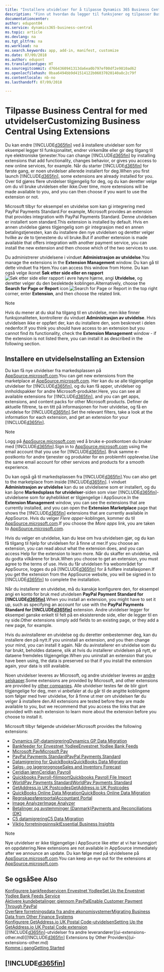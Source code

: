 ```yaml
---
title: "Installere utvidelser for å tilpasse Dynamics 365 Business Central | Microsoft-dokumentasjon"
description: "Finn ut hvordan du legger til funksjoner og tilpasser Business Central ved å installere utvidelser."
documentationcenter: 
author: edupont04
ms.service: dynamics365-business-central
ms.topic: article
ms.devlang: na
ms.tgt_pltfrm: na
ms.workload: na
ms.search.keywords: app, add-in, manifest, customize
ms.date: 07/09/2018
ms.author: edupont
ms.translationtype: HT
ms.sourcegitcommit: d7664360941313da6ea0b797ef00df2e9810ad62
ms.openlocfilehash: 0baa6494bb9d41514122b06037020140a8c2c79f
ms.contentlocale: nb-no
ms.lasthandoff: 07/09/2018

---
```

# <a name="customizing-business-central-using-extensions"></a><span data-ttu-id="db7f0-103">Tilpasse Business Central for med utvidelser</span><span class="sxs-lookup"><span data-stu-id="db7f0-103">Customizing Business Central Using Extensions</span></span>
<span data-ttu-id="db7f0-104">Du kan endre [!INCLUDE[d365fin](includes/d365fin_md.md)] ved å installere utvidelser som for eksempel legger til funksjonalitet, endrer virkemåte eller gir deg tilgang til nye elektroniske tjenester.</span><span class="sxs-lookup"><span data-stu-id="db7f0-104">You can change [!INCLUDE[d365fin](includes/d365fin_md.md)] by installing extensions that add functionality, changes behavior, or gives you access to new online services, for example.</span></span>
<span data-ttu-id="db7f0-105">Når du starter [!INCLUDE[d365fin](includes/d365fin_md.md)] for første gang, er noen utvidelser allerede installert for deg.</span><span class="sxs-lookup"><span data-stu-id="db7f0-105">When you first launch [!INCLUDE[d365fin](includes/d365fin_md.md)], some extensions are already installed for you.</span></span> <span data-ttu-id="db7f0-106">Over tid gjøres flere utvidelser tilgjengelig for deg, og du kan deretter velge om du vil bruke utvidelsen eller ikke.</span><span class="sxs-lookup"><span data-stu-id="db7f0-106">Over time, more extensions will be made available to you, and you can then choose if you want to use the extension or not.</span></span>

<span data-ttu-id="db7f0-107">Microsoft tilbyr for eksempel en utvidelse som kan gi integrering med PayPal Payments Standard.</span><span class="sxs-lookup"><span data-stu-id="db7f0-107">For example, Microsoft provides an extension that provides integration with PayPal Payments Standard.</span></span> <span data-ttu-id="db7f0-108">Denne utvidelsen er installert som standard.</span><span class="sxs-lookup"><span data-stu-id="db7f0-108">This extension is installed by default.</span></span>
<span data-ttu-id="db7f0-109">Hvis en annen utvidelse gjøres tilgjengelig som gir integrasjon med en annen betalingstjenesten, kan du installere den nye utvidelsen og deretter velger hvilke av de to tjenestene du vil bruke.</span><span class="sxs-lookup"><span data-stu-id="db7f0-109">But if another extension is made available that offers integration with another payment service, you can install the new extension and then choose which of the two services to use.</span></span>  

<span data-ttu-id="db7f0-110">Du administrerer utvidelsene i vinduet **Administrasjon av utvidelse**.</span><span class="sxs-lookup"><span data-stu-id="db7f0-110">You manage the extensions in the **Extension Management** window.</span></span> <span data-ttu-id="db7f0-111">Du kan gå til dette vinduet fra Hjem.</span><span class="sxs-lookup"><span data-stu-id="db7f0-111">You can access this window from Home.</span></span> <span data-ttu-id="db7f0-112">Du kan også velge ikonet **Søk etter side eller en rapport** ![Søk etter side eller rapport](media/ui-search/search_small.png "Søk etter side eller rapport") i øvre høyre hjørne, angi **Utvidelse**, og deretter velger du den beslektede koblingen.</span><span class="sxs-lookup"><span data-stu-id="db7f0-112">Alternatively, choose the **Search for Page or Report** icon ![Search for Page or Report](media/ui-search/search_small.png "Search for Page or Report icon") in the top right corner, enter **Extension**, and then choose the related link.</span></span>  

> [!NOTE]  
>   <span data-ttu-id="db7f0-113">Hvis du mener at du skal ha tilgang til en utvidelse, men ikke finner funksjonaliteten, kontrollerer du vinduet **Administrasjon av utvidelse**. Hvis utvidelsen ikke er oppført der, kan du installere den, som beskrevet i delen nedenfor.</span><span class="sxs-lookup"><span data-stu-id="db7f0-113">If you think you should have access to an extension but you cannot find its functionality, check the **Extension Management** window - if the extension is not listed there, you can install it as described in the following section.</span></span>  

## <a name="installing-an-extension"></a><span data-ttu-id="db7f0-114">Installere en utvidelse</span><span class="sxs-lookup"><span data-stu-id="db7f0-114">Installing an Extension</span></span>
<span data-ttu-id="db7f0-115">Du kan få nye utvidelser fra markedsplassen på [AppSource.microsoft.com](https://appsource.microsoft.com/en-us/marketplace/apps?src=dynamics365website&product=dynamics-365-business-central).</span><span class="sxs-lookup"><span data-stu-id="db7f0-115">You can get new extensions from the marketplace at [AppSource.microsoft.com](https://appsource.microsoft.com/en-us/marketplace/apps?src=dynamics365website&product=dynamics-365-business-central).</span></span> <span data-ttu-id="db7f0-116">Her kan du se alle tilgjengelige utvidelser for [!INCLUDE[d365fin](includes/d365fin_md.md)], og du kan få apper, utvidelser og innholdspakker for andre Microsoft-produkter.</span><span class="sxs-lookup"><span data-stu-id="db7f0-116">Here, you can see all available extensions for [!INCLUDE[d365fin](includes/d365fin_md.md)], and you can get apps, extensions, and content packs for other Microsoft products.</span></span> <span data-ttu-id="db7f0-117">Definer de aktuelle filtrene, ta en titt på informasjonen for hver utvidelse, og få en utvidelse for [!INCLUDE[d365fin](includes/d365fin_md.md)].</span><span class="sxs-lookup"><span data-stu-id="db7f0-117">Set the relevant filters, take a look at the information for each extension, and get an extension for your [!INCLUDE[d365fin](includes/d365fin_md.md)].</span></span>  
> [!NOTE]  
>   <span data-ttu-id="db7f0-118">Logg på [AppSource.microsoft.com](https://appsource.microsoft.com/) ved å bruke e-postkontoen du bruker med [!INCLUDE[d365fin](includes/d365fin_md.md)].</span><span class="sxs-lookup"><span data-stu-id="db7f0-118">Sign in to [AppSource.microsoft.com](https://appsource.microsoft.com/) using the email account that you use for [!INCLUDE[d365fin](includes/d365fin_md.md)].</span></span> <span data-ttu-id="db7f0-119">Bruk samme e-postkonto for andre tjenester og produkter for en problemfri opplevelse.</span><span class="sxs-lookup"><span data-stu-id="db7f0-119">Use the same email account for other services and products for a smooth experience.</span></span>  

<span data-ttu-id="db7f0-120">Du kan også gå til markedsplassen fra [!INCLUDE[d365fin](includes/d365fin_md.md)].</span><span class="sxs-lookup"><span data-stu-id="db7f0-120">You can also get to the marketplace from inside [!INCLUDE[d365fin](includes/d365fin_md.md)].</span></span> <span data-ttu-id="db7f0-121">I vinduet **Administrasjon av utvidelse** kan du se utvidelsene som er installert, og du kan åpne **Markedsplass for utvidelser**-siden som viser [!INCLUDE[d365fin](includes/d365fin_md.md)]-utvidelsene som for øyheblikket er tilgjengelige i AppSource.</span><span class="sxs-lookup"><span data-stu-id="db7f0-121">In the **Extension Management** window, you can see the extensions that are currently installed, and you can open the **Extension Marketplace** page that shows the [!INCLUDE[d365fin](includes/d365fin_md.md)] extensions that are currently available in AppSource.</span></span> <span data-ttu-id="db7f0-122">Hvis du velger *Flere apper*-koblingen, kommer du til [AppSource.microsoft.com](https://appsource.microsoft.com/en-us/marketplace/apps?product=dynamics-365%3Bdynamics-365-for-financials&page=1).</span><span class="sxs-lookup"><span data-stu-id="db7f0-122">If you choose the *More apps* link, you are taken to [AppSource.microsoft.com](https://appsource.microsoft.com/en-us/marketplace/apps?product=dynamics-365%3Bdynamics-365-for-financials&page=1).</span></span>  

<span data-ttu-id="db7f0-123">Hvis du velger en utvidelse, kan du lese om hva utvidelsen gjør, og du kan få tilgang til hjelp for utvidelsen for å finne ut mer.</span><span class="sxs-lookup"><span data-stu-id="db7f0-123">If you choose an extension, you can read about what the extension does, and you can access Help for the extension to learn more.</span></span> <span data-ttu-id="db7f0-124">Når du skaffer en utvidelse, må du godta vilkårene for bruk.</span><span class="sxs-lookup"><span data-stu-id="db7f0-124">When you choose to get an extension, you must agree to the terms of use.</span></span> <span data-ttu-id="db7f0-125">Hvis du får utvidelsen fra webområdet for AppSource, logges du på [!INCLUDE[d365fin](includes/d365fin_md.md)] for å fullføre installasjonen.</span><span class="sxs-lookup"><span data-stu-id="db7f0-125">If you get the extension from the AppSource website, you will be signed in to [!INCLUDE[d365fin](includes/d365fin_md.md)] to complete the installation.</span></span>  

<span data-ttu-id="db7f0-126">Når du installerer en utvidelse, må du kanskje konfigurere den, for eksempel angi en konto for bruk med utvidelsen **PayPal Payment Standard for [!INCLUDE[d365fin](includes/d365fin_md.md)]**.</span><span class="sxs-lookup"><span data-stu-id="db7f0-126">When you install an extension, you might have to set it up, such as specifying an account for use with the **PayPal Payments Standard for [!INCLUDE[d365fin](includes/d365fin_md.md)]** extension.</span></span>
<span data-ttu-id="db7f0-127">Andre utvidelser legger for eksempel ganske enkelt til felt på en eksisterende side, eller de legger til en ny side.</span><span class="sxs-lookup"><span data-stu-id="db7f0-127">Other extensions simply add fields to an existing page, or they add a new page, for example.</span></span>   

<span data-ttu-id="db7f0-128">Hvis du avinstallerer en utvidelse og du deretter ombestemmer deg, kan du installere den på nytt.</span><span class="sxs-lookup"><span data-stu-id="db7f0-128">If you uninstall an extension, and you then change your mind, you can install it again.</span></span> <span data-ttu-id="db7f0-129">Når du avinstallerer en utvidelse som du har brukt, beholdes dataene, slik at hvis du installerer utvidelsen på nytt, er dataene fremdeles tilgjengelige.</span><span class="sxs-lookup"><span data-stu-id="db7f0-129">When you uninstall an extension that you have been using, the data is preserved so that if you install the extension again, your data is still available.</span></span>  

<span data-ttu-id="db7f0-130">Noen utvidelser leveres av Microsoft, og andre utvidelser leveres av [andre selskaper](ui-extensions-other.md).</span><span class="sxs-lookup"><span data-stu-id="db7f0-130">Some extensions are provided by Microsoft, and other extensions are provided by [other companies](ui-extensions-other.md).</span></span> <span data-ttu-id="db7f0-131">Alle utvidelser testes før de blir gjort tilgjengelige for deg, men vi anbefaler at du går til de angitte koblingene som følger med hver utvidelse, for å finne ut mer om utvidelsen før du velger å installere den.</span><span class="sxs-lookup"><span data-stu-id="db7f0-131">All extensions are tested before they are made available to you, but we recommend that you access the links that are provided with each extension to learn more about the extension before you choose to install it.</span></span>  

<span data-ttu-id="db7f0-132">Microsoft tilbyr følgende utvidelser:</span><span class="sxs-lookup"><span data-stu-id="db7f0-132">Microsoft provides the following extensions:</span></span>  

* [<span data-ttu-id="db7f0-133">Dynamics GP-datamigrering</span><span class="sxs-lookup"><span data-stu-id="db7f0-133">Dynamics GP Data Migration</span></span>](ui-extensions-dynamicsgp-data-migration.md)  
* [<span data-ttu-id="db7f0-134">Bankfeeder for Envestnet Yodlee</span><span class="sxs-lookup"><span data-stu-id="db7f0-134">Envestnet Yodlee Bank Feeds</span></span>](ui-extensions-yodlee-bank-feeds.md)  
* [<span data-ttu-id="db7f0-135">Microsoft Pay</span><span class="sxs-lookup"><span data-stu-id="db7f0-135">Microsoft Pay</span></span>](ui-extensions-microsoft-pay-payments.md)  
* [<span data-ttu-id="db7f0-136">PayPal Payments Standard</span><span class="sxs-lookup"><span data-stu-id="db7f0-136">PayPal Payments Standard</span></span>](ui-extensions-paypal-payments-standard.md)  
* [<span data-ttu-id="db7f0-137">Datamigrering for QuickBooks</span><span class="sxs-lookup"><span data-stu-id="db7f0-137">QuickBooks Data Migration</span></span>](ui-extensions-quickbooks-data-migration.md)  
* [<span data-ttu-id="db7f0-138">Salgs- og lagerprognose</span><span class="sxs-lookup"><span data-stu-id="db7f0-138">Sales and Inventory Forecast</span></span>](ui-extensions-sales-forecast.md)  
* [<span data-ttu-id="db7f0-139">Ceridian lønn</span><span class="sxs-lookup"><span data-stu-id="db7f0-139">Ceridian Payroll</span></span>](ui-extensions-ceridian-payroll.md)  
* [<span data-ttu-id="db7f0-140">Quickbooks Payroll-filimport</span><span class="sxs-lookup"><span data-stu-id="db7f0-140">Quickbooks Payroll File Import</span></span>](ui-extensions-quickbooks-payroll.md)  
* [<span data-ttu-id="db7f0-141">WorldPay Payments Standard</span><span class="sxs-lookup"><span data-stu-id="db7f0-141">WorldPay Payments Standard</span></span>](ui-extensions-worldpay-payments-standard.md)  
* [<span data-ttu-id="db7f0-142">GetAddress.io UK Postcodes</span><span class="sxs-lookup"><span data-stu-id="db7f0-142">GetAddress.io UK Postcodes</span></span>](ui-extensions-getaddressio.md)  
* [<span data-ttu-id="db7f0-143">QuickBooks Online Data Migration</span><span class="sxs-lookup"><span data-stu-id="db7f0-143">QuickBooks Online Data Migration</span></span>](ui-extensions-quickbooks-online-data-migration.md)  
* [<span data-ttu-id="db7f0-144">Regnskapsførerportal</span><span class="sxs-lookup"><span data-stu-id="db7f0-144">Accountant Portal</span></span>](ui-extensions-accountant-portal.md)  
* [<span data-ttu-id="db7f0-145">Image Analyzer</span><span class="sxs-lookup"><span data-stu-id="db7f0-145">Image Analyzer</span></span>](ui-extensions-image-analyzer.md)  
* [<span data-ttu-id="db7f0-146">Betalinger og avstemminger (Danmark)</span><span class="sxs-lookup"><span data-stu-id="db7f0-146">Payments and Reconciliations (DK)</span></span>](ui-extensions-payments-reconciliation-formats-dk.md)  
* [<span data-ttu-id="db7f0-147">C5 datamigrering</span><span class="sxs-lookup"><span data-stu-id="db7f0-147">C5 Data Migration</span></span>](ui-extensions-c5-data-migration.md)  
* [<span data-ttu-id="db7f0-148">Viktig forretningsinnsikt</span><span class="sxs-lookup"><span data-stu-id="db7f0-148">Essential Business Insights</span></span>](ui-extensions-essential-business-insights.md)  

> [!NOTE]  
>  <span data-ttu-id="db7f0-149">Nye utvidelser er ikke tilgjengelige i AppSource like etter at vi har kunngjort en oppdatering.</span><span class="sxs-lookup"><span data-stu-id="db7f0-149">New extensions are not available in AppSource immediately after we announce an update.</span></span> <span data-ttu-id="db7f0-150">Du kan følge med på utvidelsene på [AppSource.microsoft.com](https://appsource.microsoft.com/en-us/marketplace/apps?product=dynamics-365%3Bdynamics-365-for-financials&page=1).</span><span class="sxs-lookup"><span data-stu-id="db7f0-150">You can keep an eye out for the extensions at [AppSource.microsoft.com](https://appsource.microsoft.com/en-us/marketplace/apps?product=dynamics-365%3Bdynamics-365-for-financials&page=1).</span></span>

## <a name="see-also"></a><span data-ttu-id="db7f0-151">Se også</span><span class="sxs-lookup"><span data-stu-id="db7f0-151">See Also</span></span>
[<span data-ttu-id="db7f0-152">Konfigurere bankfeedservicen Envestnet Yodlee</span><span class="sxs-lookup"><span data-stu-id="db7f0-152">Set Up the Envestnet Yodlee Bank Feeds Service</span></span>](bank-how-setup-bank-statement-service.md)  
[<span data-ttu-id="db7f0-153">Aktivere kundebetalinger gjennom PayPal</span><span class="sxs-lookup"><span data-stu-id="db7f0-153">Enable Customer Payment Through PayPal</span></span>](sales-how-enable-payment-service-extensions.md)  
[<span data-ttu-id="db7f0-154">Overføre forretningsdata fra andre økonomisystemer</span><span class="sxs-lookup"><span data-stu-id="db7f0-154">Migrating Business Data from Other Finance Systems</span></span>](across-import-data-configuration-packages.md)  
[<span data-ttu-id="db7f0-155">Konfigurere GetAddress.io UK Postal Code-utvidelsen</span><span class="sxs-lookup"><span data-stu-id="db7f0-155">Setting Up the GetAddress.io UK Postal Code extension</span></span>](LocalFunctionality/UnitedKingdom/uk-setup-postal-code-service.md)  
<span data-ttu-id="db7f0-156">[[!INCLUDE[d365fin](includes/d365fin_md.md)]-utvidelser fra andre leverandører](ui-extensions-other.md)</span><span class="sxs-lookup"><span data-stu-id="db7f0-156">[[!INCLUDE[d365fin](includes/d365fin_md.md)] Extensions by Other Providers](ui-extensions-other.md)</span></span>  
[<span data-ttu-id="db7f0-157">Komme i gang</span><span class="sxs-lookup"><span data-stu-id="db7f0-157">Getting Started</span></span>](product-get-started.md)  

## [!INCLUDE[d365fin](includes/free_trial_md.md)]  
 

